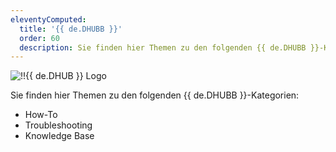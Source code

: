 ```yaml
---
eleventyComputed:
  title: '{{ de.DHUBB }}'
  order: 60
  description: Sie finden hier Themen zu den folgenden {{ de.DHUBB }}-Kategorien:':' How-To, Troubleshooting und Knowledge Base Themen.
---
```

![!!{{ de.DHUB }} Logo](https://webdevolutions.blob.core.windows.net/images/projects/devolutions-hub-business/devolutions-hub-business-color-shadow.svg)  

Sie finden hier Themen zu den folgenden {{ de.DHUBB }}-Kategorien:  

* How-To 
* Troubleshooting 
* Knowledge Base 
